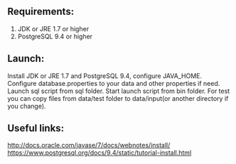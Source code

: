 Requirements:
-------------
1. JDK or JRE 1.7 or higher
2. PostgreSQL 9.4 or higher

Launch:
-------
Install JDK or JRE 1.7 and PostgreSQL 9.4, configure JAVA_HOME.
Configure database.properties to your data and other properties if need.
Launch sql script from sql folder.
Start launch script from bin folder.
For test you can copy files from data/test folder to data/input(or another directory if you change).

Useful links:
-------------
http://docs.oracle.com/javase/7/docs/webnotes/install/
https://www.postgresql.org/docs/9.4/static/tutorial-install.html
